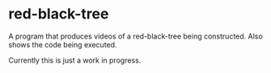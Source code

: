 red-black-tree
==============

A program that produces videos of a red-black-tree being constructed. Also shows the code being executed.

Currently this is just a work in progress.
